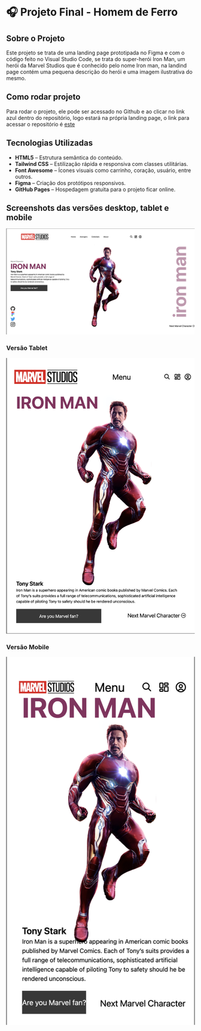 # 🎧 Projeto Final - Homem de Ferro

## Sobre o Projeto

Este projeto se trata de uma landing page prototipada no Figma e com o código feito no Visual Studio Code, se trata do super-herói Iron Man, um herói da Marvel Studios que é conhecido pelo nome Iron man, na landind page contém uma pequena descrição do herói e uma imagem ilustrativa do mesmo.

## Como rodar projeto

Para rodar o projeto, ele pode ser acessado no Github e ao clicar no link azul dentro do repositório, logo estará na própria landing page, o link para acessar o repositório é [este](https://reliable-yttrium-924.notion.site/Atividades-Figma-88af74a199f84cbe9cf27ccdf79daf2b) 

## Tecnologias Utilizadas

- **HTML5** – Estrutura semântica do conteúdo.
- **Tailwind CSS** – Estilização rápida e responsiva com classes utilitárias.
- **Font Awesome** – Ícones visuais como carrinho, coração, usuário, entre outros.
- **Figma** – Criação dos protótipos responsivos.
- **GitHub Pages** – Hospedagem gratuita para o projeto ficar online.

## Screenshots das versões desktop, tablet e mobile

![Versão Desktop](./img/img-desktop.png)

### Versão Tablet
![Versão Tablet](./img/img-tablet.png)

### Versão Mobile
![Versão Mobile](./img/img-mobile.png)